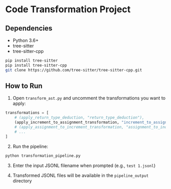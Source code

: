 # Code Transformation Project

## Dependencies

- Python 3.6+
- tree-sitter
- tree-sitter-cpp

```bash
pip install tree-sitter
pip install tree-sitter-cpp
git clone https://github.com/tree-sitter/tree-sitter-cpp.git
```

## How to Run

1. Open `transform_ast.py` and uncomment the transformations you want to apply:

```python
transformations = [
    # (apply_return_type_deduction, "return_type_deduction"),
    (apply_increment_to_assignment_transformation, "increment_to_assignment"),
    # (apply_assignment_to_increment_transformation, "assignment_to_increment"),
    # ...
]
```

2. Run the pipeline:

```bash
python transformation_pipeline.py
```

3. Enter the input JSONL filename when prompted (e.g., `test 1.jsonl`)

4. Transformed JSONL files will be available in the `pipeline_output` directory